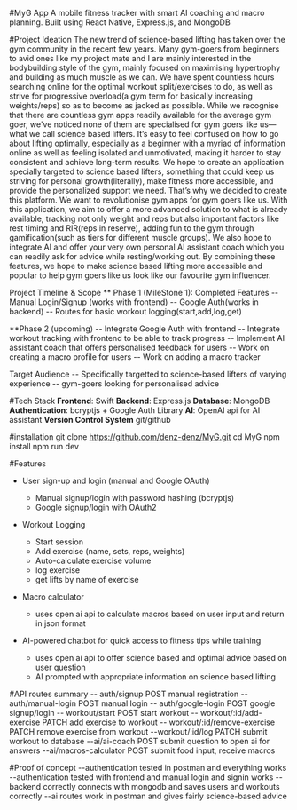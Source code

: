 #MyG App
A mobile fitness tracker with smart AI coaching and macro planning. Built using React Native, Express.js, and MongoDB
 
#Project Ideation
The new trend of science-based lifting has taken over the gym community in the recent few years. Many gym-goers from beginners to avid ones like my project mate and I are mainly interested in the bodybuilding style of the gym, mainly focused on maximising hypertrophy and building as much muscle as we can. We have spent countless hours searching online for the optimal workout split/exercises to do, as well as strive for progressive overload(a gym term for basically increasing weights/reps) so as to become as jacked as possible. While we recognise that there are countless gym apps readily available for the average gym goer, we've noticed none of them are specialised for gym goers like us—what we call science based lifters. It’s easy to feel confused on how to go about lifting optimally, especially as a beginner with a myriad of information online as well as feeling isolated and unmotivated, making it harder to stay consistent and achieve long-term results. We hope to create an application specially targeted to science based lifters, something that could keep us striving for personal growth(literally), make fitness more accessible, and provide the personalized support we need. 
That’s why we decided to create this platform. We want to revolutionise gym apps for gym goers like us. With this application, we aim to offer a more advanced solution to what is already available, tracking not only weight and reps but also important factors like rest timing and RIR(reps in reserve), adding fun to the gym through gamification(such as tiers for different muscle groups). We also hope to integrate AI and offer your very own personal AI assistant coach which you can readily ask for advice while resting/working out. By combining these features, we hope to make science based lifting more accessible and popular to help gym goers like us look like our favourite gym influencer.

Project Timeline & Scope
** Phase 1 (MileStone 1): Completed Features
-- Manual Login/Signup (works with frontend)
-- Google Auth(works in backend)
-- Routes for basic workout logging(start,add,log,get)

**Phase 2 (upcoming)
-- Integrate Google Auth with frontend
-- Integrate workout tracking with frontend to be able to track progress
-- Implement AI assistant coach that offers personalised feedback for users
-- Work on creating a macro profile for users
-- Work on adding a macro tracker 

Target Audience
-- Specifically targetted to science-based lifters of varying experience
-- gym-goers looking for personalised advice

#Tech Stack
**Frontend**: Swift
**Backend**: Express.js
**Database**: MongoDB
**Authentication**: bcryptjs + Google Auth Library
**AI**: OpenAI api for AI assistant
**Version Control System** git/github

#installation
git clone https://github.com/denz-denz/MyG.git
cd MyG
npm install
npm run dev

#Features
- User sign-up and login (manual and Google OAuth)
    - Manual signup/login with password hashing (bcryptjs)
    - Google signup/login with OAuth2

- Workout Logging
    - Start session
    - Add exercise (name, sets, reps, weights)
    - Auto-calculate exercise volume
    - log exercise
    - get lifts by name of exercise

- Macro calculator
    - uses open ai api to calculate macros based on user input and return in json format

- AI-powered chatbot for quick access to fitness tips while training
    - uses open ai api to offer science based and optimal advice based on user question
    - AI prompted with appropriate information on science based lifting



#API routes summary
-- auth/signup POST manual registration
-- auth/manual-login POST  manual login
-- auth/google-login POST google signup/login
-- workout/start  POST start workout
-- workout/:id/add-exercise PATCH add exercise to workout
-- workout/:id/remove-exercise PATCH remove exercise from workout
--workout/:id/log PATCH submit workout to database
--ai/ai-coach POST submit question to open ai for answers
--ai/macros-calculator POST submit food input, receive macros

#Proof of concept
--authentication tested in postman and everything works
--authentication tested with frontend and manual login and signin works
--backend correctly connects with mongodb and saves users and workouts correctly
--ai routes work in postman and gives fairly science-based advice
